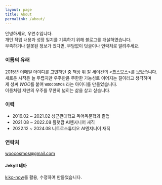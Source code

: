 ```yaml
---
layout: page
title: About
permalink: /about/
---
```


안녕하세요, 우연수입니다.  
개인 작업 내용과 성장 일지를 기록하기 위해 블로그를 개설하였습니다.  
부족하거나 잘못된 정보가 있다면, 부담없이 덧글이나 연락처로 알려주세요.


### 이름의 유래

2015년 이메일 아이디를 고민하던 중 책상 위 칼 세이건의 <코스모스>를 보았습니다.  
새로운 시작은 늘 두렵지만 우주만큼 무한한 가능성로 이어지는 길이라고 생각하며  
제 성씨 *WOO*를 붙여 `WOOCOSMOS` 라는 아이디를 만들었습니다.  
이름처럼 저만의 우주를 무한히 넓히는 삶을 살고 싶습니다.


### 이력

- 2016.02 ~ 2021.02 성균관대학교 독어독문학과 졸업
- 2021.08 ~ 2022.08 플랫팜 AI엔지니어 재직
- 2022.12 ~ 2024.08 니트로스튜디오 AI엔지니어 재직

### 연락처
[woocosmos@gmail.com](mailto:woocosmos@gmail.com)  

#### Jekyll 테마
[kiko-now](https://github.com/aweekj/kiko-now)를 활용, 수정하여 만들었습니다.